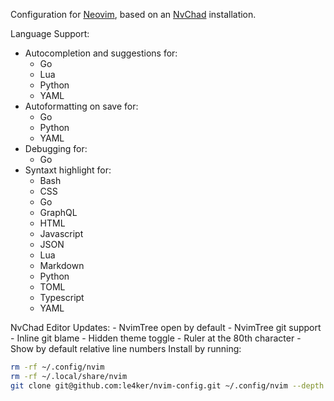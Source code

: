 Configuration for [Neovim](https://github.com/neovim/neovim/releases/tag/v0.9.0), based on an [NvChad](https://nvchad.com/) installation.

Language Support:
 - Autocompletion and suggestions for:
    - Go
    - Lua
    - Python
    - YAML
- Autoformatting on save for:
    - Go
    - Python
    - YAML
- Debugging for:
    - Go 
- Syntaxt highlight for:
    - Bash
    - CSS
    - Go
    - GraphQL
    - HTML
    - Javascript
    - JSON
    - Lua
    - Markdown
    - Python
    - TOML  
    - Typescript
    - YAML

NvChad Editor Updates:
     - NvimTree open by default
     - NvimTree git support
     - Inline git blame
     - Hidden theme toggle
     - Ruler at the 80th character
     - Show by default relative line numbers
Install by running:

```bash
rm -rf ~/.config/nvim
rm -rf ~/.local/share/nvim 
git clone git@github.com:le4ker/nvim-config.git ~/.config/nvim --depth 1 && nvim
```
